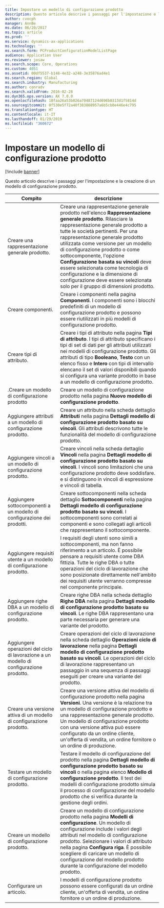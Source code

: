 ```yaml
---
title: Impostare un modello di configurazione prodotto
description: Questo articolo descrive i passaggi per l'impostazione e la creazione di un modello di configurazione prodotto.
author: cvocph
manager: AnnBe
ms.date: 06/20/2017
ms.topic: article
ms.prod: ''
ms.service: dynamics-ax-applications
ms.technology: ''
ms.search.form: PCProductConfigurationModelListPage
audience: Application User
ms.reviewer: josaw
ms.search.scope: Core, Operations
ms.custom: 4051
ms.assetid: 00df5537-b148-4e32-a248-3e35876ad4e1
ms.search.region: Global
ms.search.industry: Manufacturing
ms.author: conradv
ms.search.validFrom: 2016-02-28
ms.dyn365.ops.version: AX 7.0.0
ms.openlocfilehash: 10faa26a53b026a70487124d696b0313d1f5814d
ms.sourcegitcommit: 0f530e5f72a40f383868957a6b5cb0e446e4c795
ms.translationtype: HT
ms.contentlocale: it-IT
ms.lasthandoff: 01/29/2019
ms.locfileid: "360672"
---
```

# <a name="set-up-a-product-configuration-model"></a>Impostare un modello di configurazione prodotto

[!include [banner](../includes/banner.md)]

Questo articolo descrive i passaggi per l'impostazione e la creazione di un modello di configurazione prodotto.

| Compito                                                        | descrizione                                                                                                                                                                                                                                                                                                                                                                                        |
|-------------------------------------------------------------|----------------------------------------------------------------------------------------------------------------------------------------------------------------------------------------------------------------------------------------------------------------------------------------------------------------------------------------------------------------------------------------------------|
| Creare una rappresentazione generale prodotto.                                    | Creare una rappresentazione generale prodotto nell'elenco **Rappresentazione generale prodotto**. Rilasciare la rappresentazione generale prodotto a tutte le società pertinenti. Per una rappresentazione generale prodotto utilizzata come versione per un modello di configurazione prodotto o come sottocomponente, l'opzione **Configurazione basata su vincoli** deve essere selezionata come tecnologia di configurazione e la dimensione di configurazione deve essere selezionata solo per il gruppo di dimensioni prodotto. |
| Creare componenti.                                          | Creare i componenti nella pagina **Componenti**. I componenti sono i blocchi predefiniti di un modello di configurazione prodotto e possono essere riutilizzati in più modelli di configurazione prodotto.                                                                                                                                                                                                                      |
| Creare tipi di attributo.                                     | Creare i tipi di attributo nella pagina **Tipi di attributo**. I tipi di attributo specificano i tipi di set di dati per gli attributi utilizzati nei modelli di configurazione prodotto. Gli attributi di tipo **Booleano**, **Testo** con un elenco fisso e **Intero** con tipi di intervallo elencano il set di valori disponibili quando si configura una variante prodotto in base a un modello di configurazione prodotto.       |
| .Creare un modello di configurazione prodotto                       | Creare un modello di configurazione prodotto nella pagina **Nuovo modello di configurazione prodotto**.                                                                                                                                                                                                                                                                                                              |
| Aggiungere attributi a un modello di configurazione prodotto.            | Creare un attributo nella scheda dettaglio **Attributi** nella pagina **Dettagli modello di configurazione prodotto basato su vincoli**. Gli attributi descrivono tutte le funzionalità del modello di configurazione prodotto.                                                                                                                                                                                                       |
| Aggiungere vincoli a un modello di configurazione prodotto.           | Creare vincoli nella scheda dettaglio **Vincoli** nella pagina **Dettagli modello di configurazione prodotto basato su vincoli**. I vincoli sono limitazioni che una configurazione prodotto deve soddisfare. e si distinguono in vincoli di espressione e vincoli di tabella.                                                                                                                                 |
| Aggiungere sottocomponenti a un modello di configurazione dei prodotti.         | Creare sottocomponenti nella scheda dettaglio **Sottocomponenti** nella pagina **Dettagli modello di configurazione prodotto basato su vincoli**. I sottocomponenti sono correlati ai componenti e sono collegati agli articoli che rappresentano il sottocomponente.                                                                                                                                                                       |
| Aggiungere requisiti utente a un modello di configurazione prodotto.     | I requisiti degli utenti sono simili a sottocomponenti, ma non fanno riferimento a un articolo. È possibile pensare a requisiti utente come DBA fittizia. Tutte le righe DBA o tutte operazioni del ciclo di lavorazione che sono posizionate direttamente nell'ambito dei requisiti utente verranno compresse nel componente principale.                                                                                                                       |
| Aggiungere righe DBA a un modello di configurazione prodotto.             | Creare righe DBA nella scheda dettaglio **Righe DBA** nella pagina **Dettagli modello di configurazione prodotto basato su vincoli**. Le righe DBA rappresentano una parte necessaria per generare una variante del prodotto.                                                                                                                                                                                                 |
| Aggiungere operazioni del ciclo di lavorazione a un modello di configurazione prodotto.      | Creare operazioni del ciclo di lavorazione nella scheda dettaglio **Operazioni ciclo di lavorazione** nella pagina **Dettagli modello di configurazione prodotto basato su vincoli**. Le operazioni del ciclo di lavorazione rappresentano un passaggio in una sequenza di passaggi eseguiti per creare una variante del prodotto.                                                                                                                                                    |
| Creare una versione attiva di un modello di configurazione prodotto. | Creare una versione attiva del modello di configurazione prodotto nella pagina **Versioni**. Una versione è la relazione tra un modello di configurazione prodotto e una rappresentazione generale prodotto. Un modello di configurazione prodotto con una versione attiva può essere configurato da un ordine cliente, un'offerta di vendita, un ordine fornitore o un ordine di produzione.                                                               |
| Testare un modello di configurazione prodotto.                         | Testare il modello di configurazione del prodotto nella pagina **Dettagli modello di configurazione prodotto basato su vincoli** o nella pagina elenco **Modello di configurazione prodotto**. Il test dei modelli di configurazione prodotto simula il processo di configurazione del modello prodotto che si verifica durante la gestione degli ordini.                                                                                                |
| Creare un modello di configurazione prodotto.                | Creare un modello di configurazione prodotto nella pagina **Modelli di configurazione**. Un modello di configurazione include i valori degli attributi nel modello di configurazione prodotto. Selezionare i valori di attributo nella pagina **Configura riga**. È possibile scegliere di caricare un modello di configurazione del modello prodotto durante la configurazione del modello prodotto.                                                   |
| Configurare un articolo.                                          | I modelli di configurazione prodotto possono essere configurati da un ordine cliente, un'offerta di vendita, un ordine fornitore o un ordine di produzione.                                                                                                                                                                                                                                                                           |





